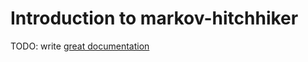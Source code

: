 # Introduction to markov-hitchhiker

TODO: write [great documentation](http://jacobian.org/writing/what-to-write/)
